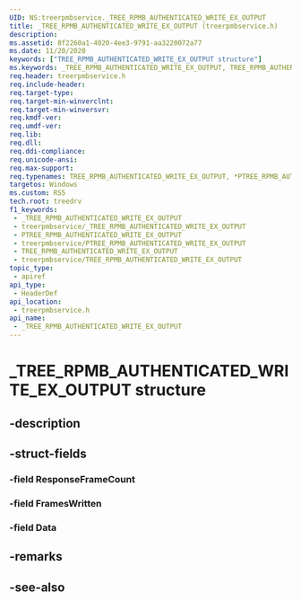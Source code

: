 ```yaml
---
UID: NS:treerpmbservice._TREE_RPMB_AUTHENTICATED_WRITE_EX_OUTPUT
title: _TREE_RPMB_AUTHENTICATED_WRITE_EX_OUTPUT (treerpmbservice.h)
description: 
ms.assetid: 8f2260a1-4020-4ee3-9791-aa3220072a77
ms.date: 11/20/2020
keywords: ["TREE_RPMB_AUTHENTICATED_WRITE_EX_OUTPUT structure"]
ms.keywords: _TREE_RPMB_AUTHENTICATED_WRITE_EX_OUTPUT, TREE_RPMB_AUTHENTICATED_WRITE_EX_OUTPUT, *PTREE_RPMB_AUTHENTICATED_WRITE_EX_OUTPUT,
req.header: treerpmbservice.h
req.include-header: 
req.target-type: 
req.target-min-winverclnt: 
req.target-min-winversvr: 
req.kmdf-ver: 
req.umdf-ver: 
req.lib: 
req.dll: 
req.ddi-compliance: 
req.unicode-ansi: 
req.max-support: 
req.typenames: TREE_RPMB_AUTHENTICATED_WRITE_EX_OUTPUT, *PTREE_RPMB_AUTHENTICATED_WRITE_EX_OUTPUT
targetos: Windows
ms.custom: RS5
tech.root: treedrv
f1_keywords:
 - _TREE_RPMB_AUTHENTICATED_WRITE_EX_OUTPUT
 - treerpmbservice/_TREE_RPMB_AUTHENTICATED_WRITE_EX_OUTPUT
 - PTREE_RPMB_AUTHENTICATED_WRITE_EX_OUTPUT
 - treerpmbservice/PTREE_RPMB_AUTHENTICATED_WRITE_EX_OUTPUT
 - TREE_RPMB_AUTHENTICATED_WRITE_EX_OUTPUT
 - treerpmbservice/TREE_RPMB_AUTHENTICATED_WRITE_EX_OUTPUT
topic_type:
 - apiref
api_type:
 - HeaderDef
api_location:
 - treerpmbservice.h
api_name:
 - _TREE_RPMB_AUTHENTICATED_WRITE_EX_OUTPUT
---
```


# _TREE_RPMB_AUTHENTICATED_WRITE_EX_OUTPUT structure

## -description

## -struct-fields

### -field ResponseFrameCount

### -field FramesWritten

### -field Data

## -remarks

## -see-also
